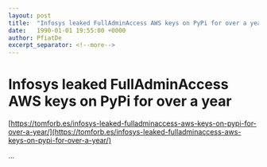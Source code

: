 ```yaml
---
layout: post
title:  "Infosys leaked FullAdminAccess AWS keys on PyPi for over a year"
date:   1990-01-01 19:55:00 +0000
author: PfiatDe
excerpt_separator: <!--more-->
---
```


# Infosys leaked FullAdminAccess AWS keys on PyPi for over a year

[https://tomforb.es/infosys-leaked-fulladminaccess-aws-keys-on-pypi-for-over-a-year/](https://tomforb.es/infosys-leaked-fulladminaccess-aws-keys-on-pypi-for-over-a-year/)

...
<!--more-->
